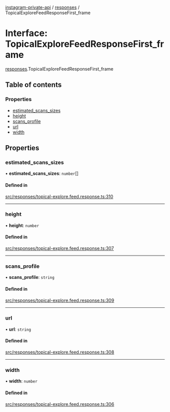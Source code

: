[instagram-private-api](../../README.md) / [responses](../../modules/responses.md) / TopicalExploreFeedResponseFirst_frame

# Interface: TopicalExploreFeedResponseFirst\_frame

[responses](../../modules/responses.md).TopicalExploreFeedResponseFirst_frame

## Table of contents

### Properties

- [estimated\_scans\_sizes](TopicalExploreFeedResponseFirst_frame.md#estimated_scans_sizes)
- [height](TopicalExploreFeedResponseFirst_frame.md#height)
- [scans\_profile](TopicalExploreFeedResponseFirst_frame.md#scans_profile)
- [url](TopicalExploreFeedResponseFirst_frame.md#url)
- [width](TopicalExploreFeedResponseFirst_frame.md#width)

## Properties

### estimated\_scans\_sizes

• **estimated\_scans\_sizes**: `number`[]

#### Defined in

[src/responses/topical-explore.feed.response.ts:310](https://github.com/Nerixyz/instagram-private-api/blob/b3351b9/src/responses/topical-explore.feed.response.ts#L310)

___

### height

• **height**: `number`

#### Defined in

[src/responses/topical-explore.feed.response.ts:307](https://github.com/Nerixyz/instagram-private-api/blob/b3351b9/src/responses/topical-explore.feed.response.ts#L307)

___

### scans\_profile

• **scans\_profile**: `string`

#### Defined in

[src/responses/topical-explore.feed.response.ts:309](https://github.com/Nerixyz/instagram-private-api/blob/b3351b9/src/responses/topical-explore.feed.response.ts#L309)

___

### url

• **url**: `string`

#### Defined in

[src/responses/topical-explore.feed.response.ts:308](https://github.com/Nerixyz/instagram-private-api/blob/b3351b9/src/responses/topical-explore.feed.response.ts#L308)

___

### width

• **width**: `number`

#### Defined in

[src/responses/topical-explore.feed.response.ts:306](https://github.com/Nerixyz/instagram-private-api/blob/b3351b9/src/responses/topical-explore.feed.response.ts#L306)
